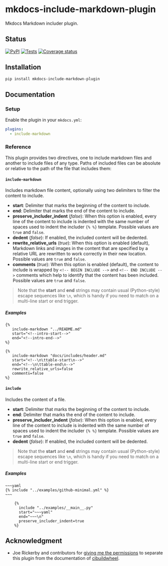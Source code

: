 # mkdocs-include-markdown-plugin

Mkdocs Markdown includer plugin.

## Status

[![PyPI][pypi-version-badge-link]][pypi-link]
[![Tests][tests-image]][tests-link]
[![Coverage status][coverage-image]][coverage-link]

## Installation

```bash
pip install mkdocs-include-markdown-plugin
```

## Documentation

### Setup

Enable the plugin in your `mkdocs.yml`:

```yaml
plugins:
  - include-markdown
```

### Reference

This plugin provides two directives, one to include markdown files and another
to include files of any type. Paths of included files can be absolute or
relative to the path of the file that includes them:

#### **`include-markdown`**

Includes markdown file content, optionally using two delimiters to filter the
content to include.

- **start**: Delimiter that marks the beginning of the content to include.
- **end**: Delimiter that marks the end of the content to include.
- **preserve_includer_indent** (*false*): When this option is enabled, every
 line of the content to include is indented with the same number of spaces
 used to indent the includer `{% %}` template. Possible values are `true` and
 `false`.
- **dedent** (*false*): If enabled, the included content will be dedented.
- **rewrite_relative_urls** (*true*): When this option is enabled (default),
 Markdown links and images in the content that are specified by a relative URL
 are rewritten to work correctly in their new location. Possible values are
 `true` and `false`.
- **comments** (*true*): When this option is enabled (default), the content to
 include is wrapped by `<!-- BEGIN INCLUDE -->` and `<!-- END INCLUDE -->`
 comments which help to identify that the content has been included. Possible
 values are `true` and `false`.

> Note that the **start** and **end** strings may contain usual (Python-style)
escape sequences like `\n`, which is handy if you need to match on a multi-line
start or end trigger.

##### Examples

```jinja
{%
   include-markdown "../README.md"
   start="<!--intro-start-->"
   end="<!--intro-end-->"
%}
```

```jinja
{%
   include-markdown "docs/includes/header.md"
   start="<!--\n\ttable-start\n-->"
   end="<!--\n\ttable-end\n-->"
   rewrite_relative_urls=false
   comments=false
%}
```

#### **`include`**

Includes the content of a file.

- **start**: Delimiter that marks the beginning of the content to include.
- **end**: Delimiter that marks the end of the content to include.
- **preserve_includer_indent** (*false*): When this option is enabled, every
 line of the content to include is indented with the same number of spaces
 used to indent the includer `{% %}` template. Possible values are `true` and
 `false`.
- **dedent** (*false*): If enabled, the included content will be dedented.

> Note that the **start** and **end** strings may contain usual (Python-style)
escape sequences like `\n`, which is handy if you need to match on a multi-line
start or end trigger.

##### Examples

```jinja
~~~yaml
{% include "../examples/github-minimal.yml" %}
~~~
```

```jinja
    {%
      include "../examples/__main__.py"
      start="~~~yaml"
      end="~~~\n"
      preserve_includer_indent=true
    %}
```

## Acknowledgment

- Joe Rickerby and contributors for
 [giving me the permissions][cibuildwheel-470] to separate this plugin from the
 documentation of [cibuildwheel][cibuildwheel-repo-link].

[pypi-link]: https://pypi.org/project/mkdocs-include-markdown-plugin
[pypi-version-badge-link]: https://img.shields.io/pypi/v/mkdocs-include-markdown-plugin
[tests-image]: https://img.shields.io/github/workflow/status/mondeja/mkdocs-include-markdown-plugin/CI?logo=github
[tests-link]: https://github.com/mondeja/mkdocs-include-markdown-plugin/actions?query=workflow%3ACI
[coverage-image]: https://img.shields.io/coveralls/github/mondeja/mkdocs-include-markdown-plugin?logo=coveralls
[coverage-link]: https://coveralls.io/github/mondeja/mkdocs-include-markdown-plugin

[cibuildwheel-470]: https://github.com/joerick/cibuildwheel/issues/470
[cibuildwheel-repo-link]: https://github.com/joerick/cibuildwheel
